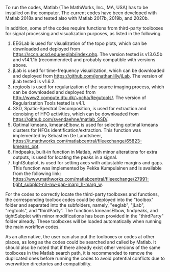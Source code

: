 To run the codes, Matlab (The MathWorks, Inc., MA, USA) has to be installed on the computer. The current codes have been developed with Matlab 2018a and tested also with Matlab 2017b, 2019b, and 2020b.

In addition, some of the codes require functions from third-party toolboxes for signal processing and visualization purposes, as listed in the following.

1. EEGLab is used for visualization of the topo plots, which can be downloaded and deployed from https://sccn.ucsd.edu/eeglab/index.php. The version tested is v13.6.5b and v14.1.1b (recommended) and probably compatible with versions above.
2. jLab is used for time-frequency visualization, which can be downloaded and deployed from https://github.com/jonathanlilly/jLab. The version of jLab tested is v1.6.2.
3. regtools is used for regularization of the source imaging process, which can be downloaded and deployed from http://www2.compute.dtu.dk/~pcha/Regutools/. The version of Regularization Tools tested is v4.1.
4. SSD, Spatio-Spectral Decomposition, is used for extraction and denoising of HFO activities, which can be downloaded from https://github.com/svendaehne/matlab_SSD/.
5. Optimal kmeans, kmeansElbow, is used for selecting optimal kmeans clusters for HFOs identification/extraction. This function was implemented by Sebastien De Landtsheer, https://it.mathworks.com/matlabcentral/fileexchange/65823-kmeans_opt.
6. findpeaks, built-in function in Matlab, with minor alterations for extra outputs, is used for locating the peaks in a signal.
7. tightSubplot, is used for setting axes with adjustable margins and gaps. This function was implemented by Pekka Kumpulainen and is available from the following link: https://www.mathworks.com/matlabcentral/fileexchange/27991-tight_subplot-nh-nw-gap-marg_h-marg_w.

For the codes to correctly locate the third-party toolboxes and functions, the corresponding toolbox codes could be deployed into the "toolbox" folder and separated into the subfolders, namely, "eeglab", "jLab", "regtools", and “thirdParty”.
The functions kmeansElbow, findpeaks, and tightSubplot with minor modifications has been provided in the "thirdParty" folder already. These toolboxes will be loaded automatically when running the main workflow codes.

As an alternative, the user can also put the toolboxes or codes at other places, as long as the codes could be searched and called by Matlab. It should also be noted that if there already exist other versions of the same toolboxes in the Matlab search path, it is recommended to remove the duplicated ones before running the codes to avoid potential conflicts due to overwritten directories and compatibility.
